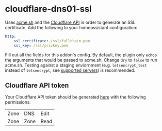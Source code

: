 # cloudflare-dns01-ssl
Uses [acme.sh](https://acme.sh) and the [Cloudflare API](https://developers.cloudflare.com/api/dns) in order to generate an SSL certificate. Add the following to your homeassistant configuration:
```yaml
http:
    ssl_certificate: /ssl/fullchain.pem
    ssl_key: /ssl/privkey.pem
```
Fill out all the fields for this addon's config. By default, the plugin only `echo`s the arguments that would be passed to acme.sh.
Change `dry` to `false` to run acme.sh. Testing against a staging enviornment (e.g. `letsencrypt_test` instead of `letsencrypt`, see [supported servers](https://github.com/acmesh-official/acme.sh/wiki/Server)) is recommended.

## Cloudflare API token
Your Cloudflare API token should be generated [here](https://dash.cloudflare.com/profile/api-tokens) with the following permissions:

| | | |
|------|------|------|
| Zone | DNS  | Edit |
| Zone | Zone | Read |
